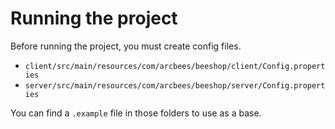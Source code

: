 # Running the project
Before running the project, you must create config files.

* `client/src/main/resources/com/arcbees/beeshop/client/Config.properties`
* `server/src/main/resources/com/arcbees/beeshop/server/Config.properties`

You can find a `.example` file in those folders to use as a base.
